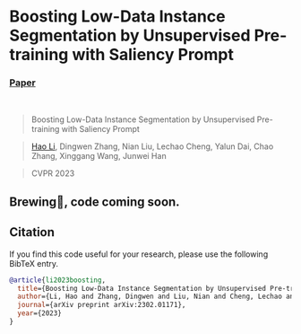 # Boosting Low-Data Instance Segmentation by Unsupervised Pre-training with Saliency Prompt
### [Paper](https://arxiv.org/abs/2302.01171)
<br/>

> Boosting Low-Data Instance Segmentation by Unsupervised Pre-training with Saliency Prompt

> [Hao Li](https://github.com/lifuguan), Dingwen Zhang, Nian Liu, Lechao Cheng, Yalun Dai, Chao Zhang, Xinggang Wang, Junwei Han

> CVPR 2023

## Brewing🍺, code coming soon.
## Citation

If you find this code useful for your research, please use the following BibTeX entry.

```bibtex
@article{li2023boosting,
  title={Boosting Low-Data Instance Segmentation by Unsupervised Pre-training with Saliency Prompt},
  author={Li, Hao and Zhang, Dingwen and Liu, Nian and Cheng, Lechao and Dai, Yalun and Zhang, Chao and Wang, Xinggang and Han, Junwei},
  journal={arXiv preprint arXiv:2302.01171},
  year={2023}
}
```
